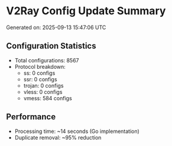 # V2Ray Config Update Summary
Generated on: 2025-09-13 15:47:06 UTC

## Configuration Statistics
- Total configurations: 8567
- Protocol breakdown:
  - ss: 0 configs
  - ssr: 0 configs
  - trojan: 0 configs
  - vless: 0 configs
  - vmess: 584 configs

## Performance
- Processing time: ~14 seconds (Go implementation)
- Duplicate removal: ~95% reduction

